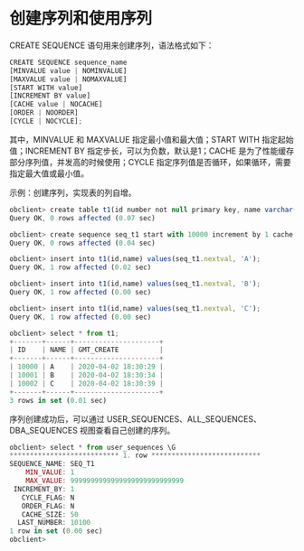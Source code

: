 创建序列和使用序列 
==============================



CREATE SEQUENCE 语句用来创建序列，语法格式如下：

```javascript
CREATE SEQUENCE sequence_name
[MINVALUE value | NOMINVALUE]
[MAXVALUE value | NOMAXVALUE]
[START WITH value]
[INCREMENT BY value]
[CACHE value | NOCACHE]
[ORDER | NOORDER]
[CYCLE | NOCYCLE];
```



其中，MINVALUE 和 MAXVALUE 指定最小值和最大值；START WITH 指定起始值；INCREMENT BY 指定步长，可以为负数，默认是1；CACHE 是为了性能缓存部分序列值，并发高的时候使用；CYCLE 指定序列值是否循环，如果循环，需要指定最大值或最小值。

示例：创建序列，实现表的列自增。

```javascript
obclient> create table t1(id number not null primary key, name varchar(50) , gmt_create date not null default sysdate);
Query OK, 0 rows affected (0.07 sec)

obclient> create sequence seq_t1 start with 10000 increment by 1 cache 50 nocycle;
Query OK, 0 rows affected (0.04 sec)

obclient> insert into t1(id,name) values(seq_t1.nextval, 'A');
Query OK, 1 row affected (0.02 sec)

obclient> insert into t1(id,name) values(seq_t1.nextval, 'B');
Query OK, 1 row affected (0.00 sec)

obclient> insert into t1(id,name) values(seq_t1.nextval, 'C');
Query OK, 1 row affected (0.00 sec)

obclient> select * from t1;
+-------+------+---------------------+
| ID    | NAME | GMT_CREATE          |
+-------+------+---------------------+
| 10000 | A    | 2020-04-02 18:30:29 |
| 10001 | B    | 2020-04-02 18:30:34 |
| 10002 | C    | 2020-04-02 18:30:39 |
+-------+------+---------------------+
3 rows in set (0.01 sec)
```



序列创建成功后，可以通过 USER_SEQUENCES、ALL_SEQUENCES、DBA_SEQUENCES 视图查看自己创建的序列。

```javascript
obclient> select * from user_sequences \G
*************************** 1. row ***************************
SEQUENCE_NAME: SEQ_T1
    MIN_VALUE: 1
    MAX_VALUE: 9999999999999999999999999999
 INCREMENT_BY: 1
   CYCLE_FLAG: N
   ORDER_FLAG: N
   CACHE_SIZE: 50
  LAST_NUMBER: 10100
1 row in set (0.00 sec)
obclient>
```



